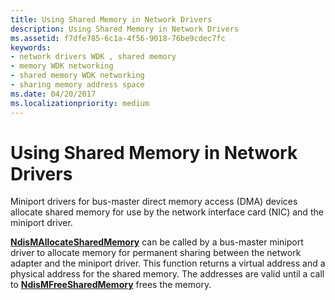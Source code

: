 ```yaml
---
title: Using Shared Memory in Network Drivers
description: Using Shared Memory in Network Drivers
ms.assetid: f7dfe785-6c1a-4f56-9018-76be9cdec7fc
keywords:
- network drivers WDK , shared memory
- memory WDK networking
- shared memory WDK networking
- sharing memory address space
ms.date: 04/20/2017
ms.localizationpriority: medium
---
```


# Using Shared Memory in Network Drivers





Miniport drivers for bus-master direct memory access (DMA) devices allocate shared memory for use by the network interface card (NIC) and the miniport driver.

[**NdisMAllocateSharedMemory**](https://docs.microsoft.com/windows-hardware/drivers/ddi/ndis/nf-ndis-ndismallocatesharedmemory) can be called by a bus-master miniport driver to allocate memory for permanent sharing between the network adapter and the miniport driver. This function returns a virtual address and a physical address for the shared memory. The addresses are valid until a call to [**NdisMFreeSharedMemory**](https://docs.microsoft.com/windows-hardware/drivers/ddi/ndis/nf-ndis-ndismfreesharedmemory) frees the memory.

 

 





